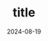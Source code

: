 ---
title: title
summary: summary
date: 2024-08-19
authors:
  - admin
tags:
  - example
image:
  caption: "Image credit: [**Unsplash**](https://unsplash.com)"
commentable: true
---